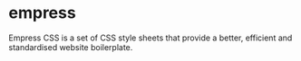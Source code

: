 empress
=======

Empress CSS is a set of CSS style sheets that provide a better, efficient and standardised website boilerplate.
